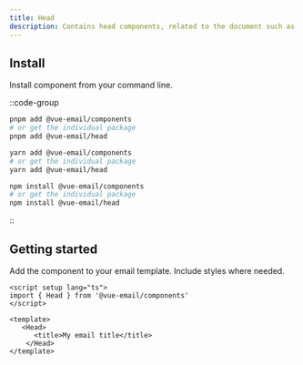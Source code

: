 ```yaml
---
title: Head
description: Contains head components, related to the document such as style and meta elements.
---
```


## Install

Install component from your command line.

::code-group

```sh [pnpm]
pnpm add @vue-email/components
# or get the individual package
pnpm add @vue-email/head
```

```bash [yarn]
yarn add @vue-email/components
# or get the individual package
yarn add @vue-email/head
```

```bash [npm]
npm install @vue-email/components
# or get the individual package
npm install @vue-email/head
```
::

## Getting started

Add the component to your email template. Include styles where needed.

```vue
<script setup lang="ts">
import { Head } from '@vue-email/components'
</script>

<template>
   <Head>
      <title>My email title</title>
    </Head>
</template>

```
